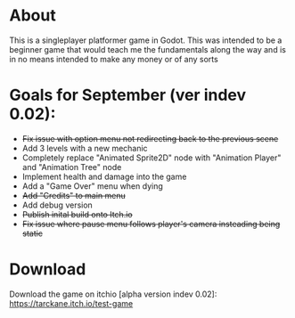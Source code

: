 # About
This is a singleplayer platformer game in Godot. This was intended to be a beginner game that would teach me the fundamentals along the way and is in no means intended to make any money or of any sorts

# Goals for September (ver indev 0.02):
  * ~~Fix issue with option menu not redirecting back to the previous scene~~
  * Add 3 levels with a new mechanic
  * Completely replace "Animated Sprite2D" node with "Animation Player" and "Animation Tree" node
  * Implement health and damage into the game
  * Add a "Game Over" menu when dying
  * ~~Add "Credits" to main menu~~
  * Add debug version
  * ~~Publish inital build onto Itch.io~~
  * ~~Fix issue where pause menu follows player's camera insteading being static~~


# Download
Download the game on itchio [alpha version indev 0.02]: https://tarckane.itch.io/test-game
